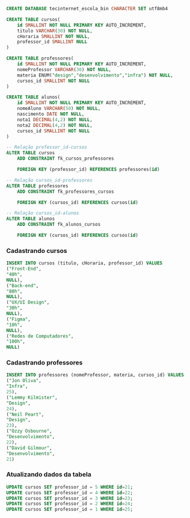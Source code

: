 <!-- Criação do Banco de Dados -->
```sql
CREATE DATABASE tecinternet_escola_bin CHARACTER SET utf8mb4
```

<!-- Criação da tabela "cursos" -->
```sql
CREATE TABLE cursos(
    id SMALLINT NOT NULL PRIMARY KEY AUTO_INCREMENT,
    titulo VARCHAR(30) NOT NULL,
    cHoraria SMALLINT NOT NULL,
    professor_id SMALLINT NULL
)
```

<!-- Criação da tabela "professores" -->
```sql
CREATE TABLE professores(
    id SMALLINT NOT NULL PRIMARY KEY AUTO_INCREMENT,
    nomeProfessor VARCHAR(30) NOT NULL,
    materia ENUM("design","desenvolvimento","infra") NOT NULL,
    cursos_id SMALLINT NOT NULL
)
```

<!-- Criação da tabela "alunos" -->
```sql
CREATE TABLE alunos(
    id SMALLINT NOT NULL PRIMARY KEY AUTO_INCREMENT,
    nomeAluno VARCHAR(50) NOT NULL,
    nascimento DATE NOT NULL,
    nota1 DECIMAL(4,2) NOT NULL,
    nota2 DECIMAL(4,2) NOT NULL,
    cursos_id SMALLINT NOT NULL
)
```

<!-- Criando relações entre as tabelas -->
```sql
-- Relação professor_id-cursos
ALTER TABLE cursos
    ADD CONSTRAINT fk_cursos_professores

    FOREIGN KEY (professor_id) REFERENCES professores(id)

-- Relação cursos_id-professores
ALTER TABLE professores
    ADD CONSTRAINT fk_professores_cursos

    FOREIGN KEY (cursos_id) REFERENCES cursos(id)

-- Relação cursos_id-alunos
ALTER TABLE alunos
    ADD CONSTRAINT fk_alunos_cursos

    FOREIGN KEY (cursos_id) REFERENCES cursos(id)
```

### Cadastrando cursos
```sql
INSERT INTO cursos (titulo, cHoraria, professor_id) VALUES
("Front-End",
"40h",
NULL),
("Back-end",
"80h",
NULL),
("UX/UI Design",
"30h",
NULL),
("Figma",
"10h",
NULL),
("Redes de Computadores",
"100h",
NULL)
```

### Cadastrando professores
```sql
INSERT INTO professores (nomeProfessor, materia, cursos_id) VALUES
("Jon Oliva",
"Infra",
25),
("Lemmy Kilmister",
"Design",
24),
("Neil Peart",
"Design",
23),
("Ozzy Osbourne",
"Desenvolvimento",
22),
("David Gilmour",
"Desenvolvimento",
21)
```


### Atualizando dados da tabela
```sql
UPDATE cursos SET professor_id = 5 WHERE id=21;
UPDATE cursos SET professor_id = 4 WHERE id=22;
UPDATE cursos SET professor_id = 3 WHERE id=23;
UPDATE cursos SET professor_id = 2 WHERE id=24;
UPDATE cursos SET professor_id = 1 WHERE id=25;
```